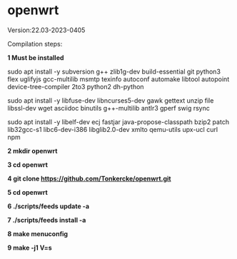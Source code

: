openwrt
=
Version:22.03-2023-0405

Compilation steps:

**1 Must be installed**

sudo apt install -y subversion g++ zlib1g-dev build-essential git python3 flex uglifyjs gcc-multilib msmtp texinfo autoconf automake libtool autopoint device-tree-compiler 2to3   python2 dh-python

sudo apt install -y libfuse-dev libncurses5-dev gawk gettext unzip file libssl-dev wget asciidoc binutils g++-multilib antlr3 gperf swig rsync

sudo apt install -y libelf-dev ecj fastjar java-propose-classpath bzip2 patch lib32gcc-s1 libc6-dev-i386 libglib2.0-dev xmlto qemu-utils upx-ucl curl npm


**2 mkdir openwrt**

**3 cd openwrt**

**4 git clone https://github.com/Tonkercke/openwrt.git**

**5 cd openwrt**

**6 ./scripts/feeds update -a**

**7 ./scripts/feeds install -a**

**8 make menuconfig**

**9 make -j1 V=s**
